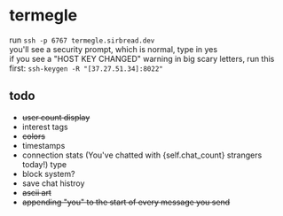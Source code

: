 # termegle
run `ssh -p 6767 termegle.sirbread.dev` <br>
you'll see a security prompt, which is normal, type in yes <br>
if you see a "HOST KEY CHANGED" warning in big scary letters, run this first: `ssh-keygen -R "[37.27.51.34]:8022"` <br>

## todo
- ~~user count display~~
- interest tags
- ~~colors~~
- timestamps
- connection stats (You've chatted with {self.chat_count} strangers today!) type
- block system?
- save chat histroy
- ~~ascii art~~
- ~~appending "you" to the start of every message you send~~